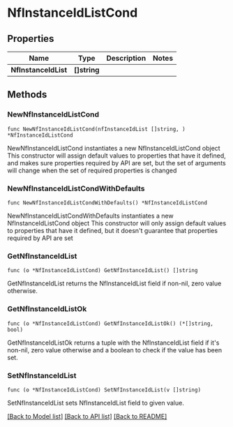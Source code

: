 # NfInstanceIdListCond

## Properties

Name | Type | Description | Notes
------------ | ------------- | ------------- | -------------
**NfInstanceIdList** | **[]string** |  | 

## Methods

### NewNfInstanceIdListCond

`func NewNfInstanceIdListCond(nfInstanceIdList []string, ) *NfInstanceIdListCond`

NewNfInstanceIdListCond instantiates a new NfInstanceIdListCond object
This constructor will assign default values to properties that have it defined,
and makes sure properties required by API are set, but the set of arguments
will change when the set of required properties is changed

### NewNfInstanceIdListCondWithDefaults

`func NewNfInstanceIdListCondWithDefaults() *NfInstanceIdListCond`

NewNfInstanceIdListCondWithDefaults instantiates a new NfInstanceIdListCond object
This constructor will only assign default values to properties that have it defined,
but it doesn't guarantee that properties required by API are set

### GetNfInstanceIdList

`func (o *NfInstanceIdListCond) GetNfInstanceIdList() []string`

GetNfInstanceIdList returns the NfInstanceIdList field if non-nil, zero value otherwise.

### GetNfInstanceIdListOk

`func (o *NfInstanceIdListCond) GetNfInstanceIdListOk() (*[]string, bool)`

GetNfInstanceIdListOk returns a tuple with the NfInstanceIdList field if it's non-nil, zero value otherwise
and a boolean to check if the value has been set.

### SetNfInstanceIdList

`func (o *NfInstanceIdListCond) SetNfInstanceIdList(v []string)`

SetNfInstanceIdList sets NfInstanceIdList field to given value.



[[Back to Model list]](../README.md#documentation-for-models) [[Back to API list]](../README.md#documentation-for-api-endpoints) [[Back to README]](../README.md)


